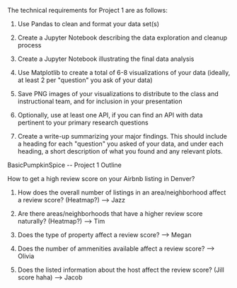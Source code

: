 The technical requirements for Project 1 are as follows:

1) Use Pandas to clean and format your data set(s)

2) Create a Jupyter Notebook describing the data exploration and cleanup process

3) Create a Jupyter Notebook illustrating the final data analysis

4) Use Matplotlib to create a total of 6-8 visualizations of your data (ideally, at least 2 per "question" you ask of your data)

5) Save PNG images of your visualizations to distribute to the class and instructional team, and for inclusion in your presentation
 
6) Optionally, use at least one API, if you can find an API with data pertinent to your primary research questions

7) Create a write-up summarizing your major findings. This should include a heading for each "question" you asked of your data, 
    and under each heading, a short description of what you found and any relevant plots.
    
    
    
BasicPumpkinSpice -- Project 1 Outline

How to get a high review score on your Airbnb listing in Denver?

1) How does the overall number of listings in an area/neighborhood affect a review score? (Heatmap?) --> Jazz

2) Are there areas/neighborhoods that have a higher review score naturally? (Heatmap?) --> Tim

3) Does the type of property affect a review score? --> Megan

4) Does the number of ammenities available affect a review score? --> Olivia

5) Does the listed information about the host affect the review score? (Jill score haha) --> Jacob

